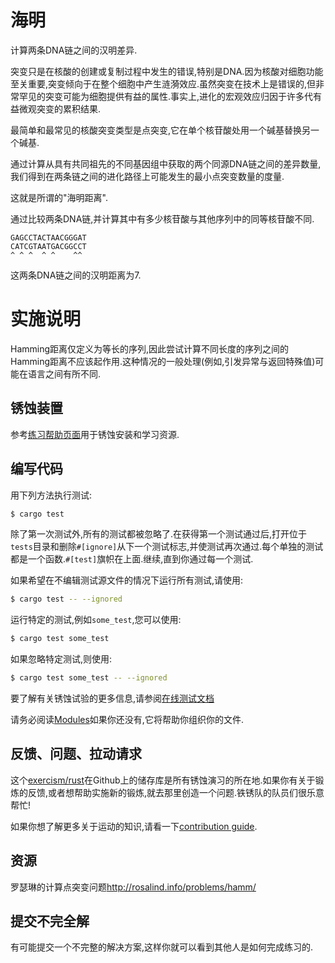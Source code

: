 # 海明

计算两条DNA链之间的汉明差异.

突变只是在核酸的创建或复制过程中发生的错误,特别是DNA.因为核酸对细胞功能至关重要,突变倾向于在整个细胞中产生涟漪效应.虽然突变在技术上是错误的,但非常罕见的突变可能为细胞提供有益的属性.事实上,进化的宏观效应归因于许多代有益微观突变的累积结果.

最简单和最常见的核酸突变类型是点突变,它在单个核苷酸处用一个碱基替换另一个碱基.

通过计算从具有共同祖先的不同基因组中获取的两个同源DNA链之间的差异数量,我们得到在两条链之间的进化路径上可能发生的最小点突变数量的度量.

这就是所谓的"海明距离".

通过比较两条DNA链,并计算其中有多少核苷酸与其他序列中的同等核苷酸不同.

```
GAGCCTACTAACGGGAT
CATCGTAATGACGGCCT
^ ^ ^  ^ ^    ^^
```

这两条DNA链之间的汉明距离为7.

# 实施说明

Hamming距离仅定义为等长的序列,因此尝试计算不同长度的序列之间的Hamming距离不应该起作用.这种情况的一般处理(例如,引发异常与返回特殊值)可能在语言之间有所不同.

## 锈蚀装置

参考[练习帮助页面][help-page]用于锈蚀安装和学习资源.

## 编写代码

用下列方法执行测试:

```bash
$ cargo test
```

除了第一次测试外,所有的测试都被忽略了.在获得第一个测试通过后,打开位于`tests`目录和删除`#[ignore]`从下一个测试标志,并使测试再次通过.每个单独的测试都是一个函数.`#[test]`旗帜在上面.继续,直到你通过每一个测试.

如果希望在不编辑测试源文件的情况下运行所有测试,请使用:

```bash
$ cargo test -- --ignored
```

运行特定的测试,例如`some_test`,您可以使用:

```bash
$ cargo test some_test
```

如果忽略特定测试,则使用:

```bash
$ cargo test some_test -- --ignored
```

要了解有关锈蚀试验的更多信息,请参阅[在线测试文档][rust-tests]

请务必阅读[Modules](https://doc.rust-lang.org/book/2018-edition/ch07-00-modules.html)如果你还没有,它将帮助你组织你的文件.

## 反馈、问题、拉动请求

这个[exercism/rust](https://github.com/exercism/rust)在Github上的储存库是所有锈蚀演习的所在地.如果你有关于锻炼的反馈,或者想帮助实施新的锻炼,就去那里创造一个问题.铁锈队的队员们很乐意帮忙!

如果你想了解更多关于运动的知识,请看一下[contribution guide](https://github.com/exercism/docs/blob/master/contributing-to-language-tracks/README.md).

[help-page]: https://exercism.io/tracks/rust/learning

[modules]: https://doc.rust-lang.org/book/2018-edition/ch07-00-modules.html

[cargo]: https://doc.rust-lang.org/book/2018-edition/ch14-00-more-about-cargo.html

[rust-tests]: https://doc.rust-lang.org/book/2018-edition/ch11-02-running-tests.html

## 资源

罗瑟琳的计算点突变问题<http://rosalind.info/problems/hamm/>

## 提交不完全解

有可能提交一个不完整的解决方案,这样你就可以看到其他人是如何完成练习的.
